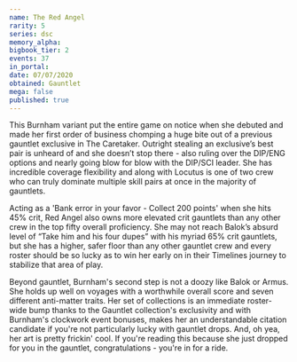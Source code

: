 ```yaml
---
name: The Red Angel
rarity: 5
series: dsc
memory_alpha:
bigbook_tier: 2
events: 37
in_portal:
date: 07/07/2020
obtained: Gauntlet
mega: false
published: true
---
```


This Burnham variant put the entire game on notice when she debuted and made her first order of business chomping a huge bite out of a previous gauntlet exclusive in The Caretaker. Outright stealing an exclusive’s best pair is unheard of and she doesn’t stop there - also ruling over the DIP/ENG options and nearly going blow for blow with the DIP/SCI leader. She has incredible coverage flexibility and along with Locutus is one of two crew who can truly dominate multiple skill pairs at once in the majority of gauntlets.

Acting as a 'Bank error in your favor - Collect 200 points' when she hits 45% crit, Red Angel also owns more elevated crit gauntlets than any other crew in the top fifty overall proficiency. She may not reach Balok’s absurd level of “Take him and his four dupes” with his myriad 65% crit gauntlets, but she has a higher, safer floor than any other gauntlet crew and every roster should be so lucky as to win her early on in their Timelines journey to stabilize that area of play.

Beyond gauntlet, Burnham's second step is not a doozy like Balok or Armus. She holds up well on voyages with a worthwhile overall score and seven different anti-matter traits. Her set of collections is an immediate roster-wide bump thanks to the Gauntlet collection's exclusivity and with Burnham's clockwork event bonuses, makes her an understandable citation candidate if you're not particularly lucky with gauntlet drops. And, oh yea, her art is pretty frickin' cool. If you're reading this because she just dropped for you in the gauntlet, congratulations - you're in for a ride.
